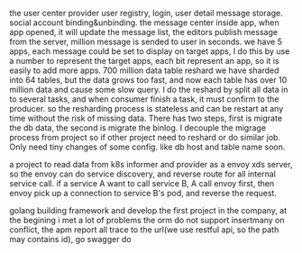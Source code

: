 the user center provider user registry, login, user detail message storage. social account binding&unbinding.
the message center inside app, when app opened, it will update the message list, the editors publish message
from the server, million message is sended to user in seconds. we have 5 apps, each message could be set to
display on target apps, I do this by use a number to represent the target apps, each bit represent an app, so
it is easily to add more apps.
700 million data table reshard
we have sharded into 64 tables, but the data grows too fast, and now each table has over 10 million data and 
cause some slow query. I do the reshard by split all data in to several tasks, and when consumer finish a 
task, it must confirm to the producer. so the resharding process is stateless and can be restart at any time
without the risk of missing data. There has two steps, first is migrate the db data, the second is migrate the
binlog. I decouple the migrage process from project so if other project need to reshard or do similar job. Only
need tiny changes of some config. like db host and table name soon.

a project to read data from k8s informer and provider as a envoy xds server, so the envoy can do service discovery,
and reverse route for all internal service call. if a service A want to call service B, A call envoy first, then
envoy pick up a connection to service B's pod, and reverse the request.

golang building framework and develop the first project in the company, at the begining i met a lot of problems
the orm do not support insertmany on conflict, the apm report all trace to the url(we use restful api, so the path may
contains id), go swagger do 
